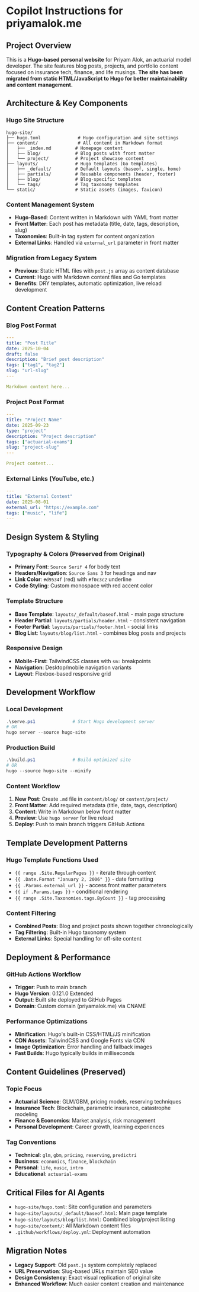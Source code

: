# Copilot Instructions for priyamalok.me

## Project Overview
This is a **Hugo-based personal website** for Priyam Alok, an actuarial model developer. The site features blog posts, projects, and portfolio content focused on insurance tech, finance, and life musings. **The site has been migrated from static HTML/JavaScript to Hugo for better maintainability and content management.**

## Architecture & Key Components

### Hugo Site Structure
```
hugo-site/
├── hugo.toml              # Hugo configuration and site settings
├── content/               # All content in Markdown format
│   ├── _index.md         # Homepage content
│   ├── blog/             # Blog posts with front matter
│   └── project/          # Project showcase content
├── layouts/              # Hugo templates (Go templates)
│   ├── _default/         # Default layouts (baseof, single, home)
│   ├── partials/         # Reusable components (header, footer)
│   ├── blog/             # Blog-specific templates
│   └── tags/             # Tag taxonomy templates
└── static/               # Static assets (images, favicon)
```

### Content Management System
- **Hugo-Based**: Content written in Markdown with YAML front matter
- **Front Matter**: Each post has metadata (title, date, tags, description, slug)
- **Taxonomies**: Built-in tag system for content organization
- **External Links**: Handled via `external_url` parameter in front matter

### Migration from Legacy System
- **Previous**: Static HTML files with `post.js` array as content database
- **Current**: Hugo with Markdown content files and Go templates
- **Benefits**: DRY templates, automatic optimization, live reload development

## Content Creation Patterns

### Blog Post Format
```yaml
---
title: "Post Title"
date: 2025-10-04
draft: false
description: "Brief post description"
tags: ["tag1", "tag2"]
slug: "url-slug"
---

Markdown content here...
```

### Project Post Format
```yaml
---
title: "Project Name"
date: 2025-09-23
type: "project"
description: "Project description"
tags: ["actuarial-exams"]
slug: "project-slug"
---

Project content...
```

### External Links (YouTube, etc.)
```yaml
---
title: "External Content"
date: 2025-08-01
external_url: "https://example.com"
tags: ["music", "life"]
---
```

## Design System & Styling

### Typography & Colors (Preserved from Original)
- **Primary Font**: `Source Serif 4` for body text
- **Headers/Navigation**: `Source Sans 3` for headings and nav
- **Link Color**: `#d9534f` (red) with `#f0c3c2` underline
- **Code Styling**: Custom monospace with red accent color

### Template Structure
- **Base Template**: `layouts/_default/baseof.html` - main page structure
- **Header Partial**: `layouts/partials/header.html` - consistent navigation
- **Footer Partial**: `layouts/partials/footer.html` - social links
- **Blog List**: `layouts/blog/list.html` - combines blog posts and projects

### Responsive Design
- **Mobile-First**: TailwindCSS classes with `sm:` breakpoints
- **Navigation**: Desktop/mobile navigation variants
- **Layout**: Flexbox-based responsive grid

## Development Workflow

### Local Development
```powershell
.\serve.ps1              # Start Hugo development server
# OR
hugo server --source hugo-site
```

### Production Build
```powershell
.\build.ps1              # Build optimized site
# OR  
hugo --source hugo-site --minify
```

### Content Workflow
1. **New Post**: Create `.md` file in `content/blog/` or `content/project/`
2. **Front Matter**: Add required metadata (title, date, tags, description)
3. **Content**: Write in Markdown below front matter
4. **Preview**: Use `hugo server` for live reload
5. **Deploy**: Push to main branch triggers GitHub Actions

## Template Development Patterns

### Hugo Template Functions Used
- `{{ range .Site.RegularPages }}` - iterate through content
- `{{ .Date.Format "January 2, 2006" }}` - date formatting
- `{{ .Params.external_url }}` - access front matter parameters
- `{{ if .Params.tags }}` - conditional rendering
- `{{ range .Site.Taxonomies.tags.ByCount }}` - tag processing

### Content Filtering
- **Combined Posts**: Blog and project posts shown together chronologically
- **Tag Filtering**: Built-in Hugo taxonomy system
- **External Links**: Special handling for off-site content

## Deployment & Performance

### GitHub Actions Workflow
- **Trigger**: Push to main branch
- **Hugo Version**: 0.121.0 Extended
- **Output**: Built site deployed to GitHub Pages
- **Domain**: Custom domain (priyamalok.me) via CNAME

### Performance Optimizations
- **Minification**: Hugo's built-in CSS/HTML/JS minification
- **CDN Assets**: TailwindCSS and Google Fonts via CDN
- **Image Optimization**: Error handling and fallback images
- **Fast Builds**: Hugo typically builds in milliseconds

## Content Guidelines (Preserved)

### Topic Focus
- **Actuarial Science**: GLM/GBM, pricing models, reserving techniques
- **Insurance Tech**: Blockchain, parametric insurance, catastrophe modeling
- **Finance & Economics**: Market analysis, risk management
- **Personal Development**: Career growth, learning experiences

### Tag Conventions
- **Technical**: `glm`, `gbm`, `pricing`, `reserving`, `predictri`
- **Business**: `economics`, `finance`, `blockchain`
- **Personal**: `life`, `music`, `intro`
- **Educational**: `actuarial-exams`

## Critical Files for AI Agents
- `hugo-site/hugo.toml`: Site configuration and parameters
- `hugo-site/layouts/_default/baseof.html`: Main page template
- `hugo-site/layouts/blog/list.html`: Combined blog/project listing
- `hugo-site/content/`: All Markdown content files
- `.github/workflows/deploy.yml`: Deployment automation

## Migration Notes
- **Legacy Support**: Old `post.js` system completely replaced
- **URL Preservation**: Slug-based URLs maintain SEO value  
- **Design Consistency**: Exact visual replication of original site
- **Enhanced Workflow**: Much easier content creation and maintenance
